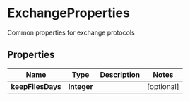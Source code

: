 

# ExchangeProperties

Common properties for exchange protocols

## Properties

| Name | Type | Description | Notes |
|------------ | ------------- | ------------- | -------------|
|**keepFilesDays** | **Integer** |  |  [optional] |



